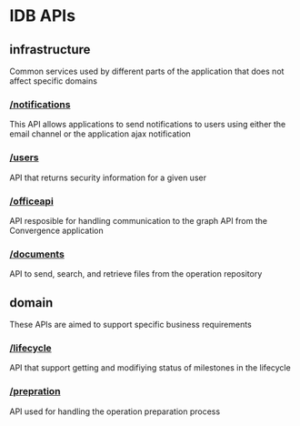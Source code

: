 # IDB APIs

## infrastructure

Common services used by different parts of the application that does not affect specific domains

### [/notifications]()

This API allows applications to send notifications to users using either the email channel or the application ajax notification

### [/users]()

API that returns security information for a given user

### [/officeapi]()

API resposible for handling communication to the graph API from the Convergence application

### [/documents]()

API to send, search, and retrieve files from the operation repository

## domain

These APIs are aimed to support specific business requirements

### [/lifecycle]()

API that support getting and modifiying status of milestones in the lifecycle

### [/prepration]()

API used for handling the operation preparation process



